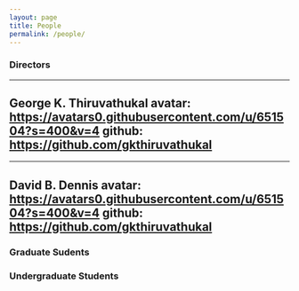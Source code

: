 ```yaml
---
layout: page
title: People
permalink: /people/
---
```


### Directors

---
George K. Thiruvathukal
avatar: https://avatars0.githubusercontent.com/u/651504?s=400&v=4
github: https://github.com/gkthiruvathukal
---

---
David B. Dennis
avatar: https://avatars0.githubusercontent.com/u/651504?s=400&v=4
github: https://github.com/gkthiruvathukal
---
### Graduate Sudents


### Undergraduate Students


